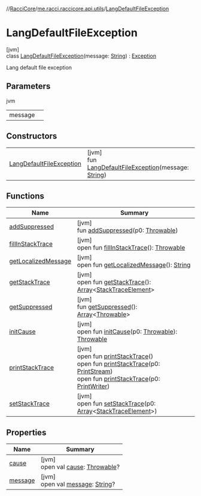//[RacciCore](../../../index.md)/[me.racci.raccicore.api.utils](../index.md)/[LangDefaultFileException](index.md)

# LangDefaultFileException

[jvm]\
class [LangDefaultFileException](index.md)(message: [String](https://kotlinlang.org/api/latest/jvm/stdlib/kotlin/-string/index.html)) : [Exception](https://docs.oracle.com/javase/8/docs/api/java/lang/Exception.html)

Lang default file exception

## Parameters

jvm

| | |
|---|---|
| message |  |

## Constructors

| | |
|---|---|
| [LangDefaultFileException](-lang-default-file-exception.md) | [jvm]<br>fun [LangDefaultFileException](-lang-default-file-exception.md)(message: [String](https://kotlinlang.org/api/latest/jvm/stdlib/kotlin/-string/index.html)) |

## Functions

| Name | Summary |
|---|---|
| [addSuppressed](../-origin-condition-exception/index.md#282858770%2FFunctions%2F-519281799) | [jvm]<br>fun [addSuppressed](../-origin-condition-exception/index.md#282858770%2FFunctions%2F-519281799)(p0: [Throwable](https://kotlinlang.org/api/latest/jvm/stdlib/kotlin/-throwable/index.html)) |
| [fillInStackTrace](../-origin-condition-exception/index.md#-1102069925%2FFunctions%2F-519281799) | [jvm]<br>open fun [fillInStackTrace](../-origin-condition-exception/index.md#-1102069925%2FFunctions%2F-519281799)(): [Throwable](https://kotlinlang.org/api/latest/jvm/stdlib/kotlin/-throwable/index.html) |
| [getLocalizedMessage](../-origin-condition-exception/index.md#1043865560%2FFunctions%2F-519281799) | [jvm]<br>open fun [getLocalizedMessage](../-origin-condition-exception/index.md#1043865560%2FFunctions%2F-519281799)(): [String](https://kotlinlang.org/api/latest/jvm/stdlib/kotlin/-string/index.html) |
| [getStackTrace](../-origin-condition-exception/index.md#2050903719%2FFunctions%2F-519281799) | [jvm]<br>open fun [getStackTrace](../-origin-condition-exception/index.md#2050903719%2FFunctions%2F-519281799)(): [Array](https://kotlinlang.org/api/latest/jvm/stdlib/kotlin/-array/index.html)&lt;[StackTraceElement](https://docs.oracle.com/javase/8/docs/api/java/lang/StackTraceElement.html)&gt; |
| [getSuppressed](../-origin-condition-exception/index.md#672492560%2FFunctions%2F-519281799) | [jvm]<br>fun [getSuppressed](../-origin-condition-exception/index.md#672492560%2FFunctions%2F-519281799)(): [Array](https://kotlinlang.org/api/latest/jvm/stdlib/kotlin/-array/index.html)&lt;[Throwable](https://kotlinlang.org/api/latest/jvm/stdlib/kotlin/-throwable/index.html)&gt; |
| [initCause](../-origin-condition-exception/index.md#-418225042%2FFunctions%2F-519281799) | [jvm]<br>open fun [initCause](../-origin-condition-exception/index.md#-418225042%2FFunctions%2F-519281799)(p0: [Throwable](https://kotlinlang.org/api/latest/jvm/stdlib/kotlin/-throwable/index.html)): [Throwable](https://kotlinlang.org/api/latest/jvm/stdlib/kotlin/-throwable/index.html) |
| [printStackTrace](../-origin-condition-exception/index.md#-1769529168%2FFunctions%2F-519281799) | [jvm]<br>open fun [printStackTrace](../-origin-condition-exception/index.md#-1769529168%2FFunctions%2F-519281799)()<br>open fun [printStackTrace](../-origin-condition-exception/index.md#1841853697%2FFunctions%2F-519281799)(p0: [PrintStream](https://docs.oracle.com/javase/8/docs/api/java/io/PrintStream.html))<br>open fun [printStackTrace](../-origin-condition-exception/index.md#1175535278%2FFunctions%2F-519281799)(p0: [PrintWriter](https://docs.oracle.com/javase/8/docs/api/java/io/PrintWriter.html)) |
| [setStackTrace](../-origin-condition-exception/index.md#2135801318%2FFunctions%2F-519281799) | [jvm]<br>open fun [setStackTrace](../-origin-condition-exception/index.md#2135801318%2FFunctions%2F-519281799)(p0: [Array](https://kotlinlang.org/api/latest/jvm/stdlib/kotlin/-array/index.html)&lt;[StackTraceElement](https://docs.oracle.com/javase/8/docs/api/java/lang/StackTraceElement.html)&gt;) |

## Properties

| Name | Summary |
|---|---|
| [cause](../-origin-condition-exception/index.md#-654012527%2FProperties%2F-519281799) | [jvm]<br>open val [cause](../-origin-condition-exception/index.md#-654012527%2FProperties%2F-519281799): [Throwable](https://kotlinlang.org/api/latest/jvm/stdlib/kotlin/-throwable/index.html)? |
| [message](../-origin-condition-exception/index.md#1824300659%2FProperties%2F-519281799) | [jvm]<br>open val [message](../-origin-condition-exception/index.md#1824300659%2FProperties%2F-519281799): [String](https://kotlinlang.org/api/latest/jvm/stdlib/kotlin/-string/index.html)? |
